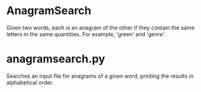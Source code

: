 # AnagramSearch

Given two words, each is an anagram of the other if they contain the same letters in the same
quantities. For example, 'green' and 'genre'. 

# anagramsearch.py 

Searches an input file for anagrams of a given word, printing the results in alphabetical order.